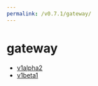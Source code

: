 ```yaml
---
permalink: /v0.7.1/gateway/
---
```


# gateway



* [v1alpha2](v1alpha2/index.md)
* [v1beta1](v1beta1/index.md)